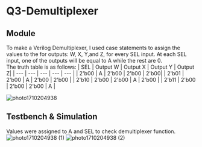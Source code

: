 # Q3-Demultiplexer
## Module 
To make a Verilog Demultiplexer, I used case statements to assign the values to the for outputs: W, X, Y,and Z, for every SEL input. At each SEL input, one of the outputs will be equal to A while the rest are 0.   
The truth table is as follows: 
| SEL | Output W | Output X | Output Y | Output Z|
| --- | --- | --- | --- | --- |
| 2'b00 | A | 2'b00 | 2'b00 | 2'b00|
| 2'b01 | 2'b00 | A | 2'b00 | 2'b00 |
| 2'b10 | 2'b00 | 2'b00 | A | 2'b00 |
| 2'b11 | 2'b00 | 2'b00 | 2'b00 | A |
  
![photo1710204938](https://github.com/stephlovesfries/Q3-Demultiplexer/assets/115708694/b29b8af7-76ef-4fd2-9e79-0f564730eca5)

## Testbench & Simulation 
Values were assigned to A and SEL to check demultiplexer function.
![photo1710204938 (1)](https://github.com/stephlovesfries/Q3-Demultiplexer/assets/115708694/96af4f6f-ecf4-40d4-b459-23ac851fb5d3)
![photo1710204938 (2)](https://github.com/stephlovesfries/Q3-Demultiplexer/assets/115708694/61dbd34f-d68d-4052-ba84-1fc9aa21a127)

